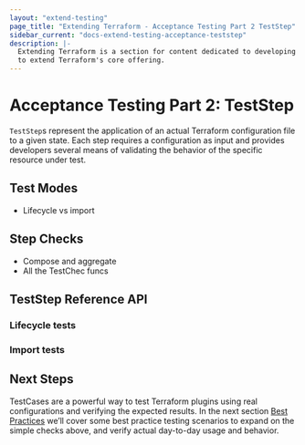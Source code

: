 ```yaml
---
layout: "extend-testing"
page_title: "Extending Terraform - Acceptance Testing Part 2 TestStep"
sidebar_current: "docs-extend-testing-acceptance-teststep"
description: |-
  Extending Terraform is a section for content dedicated to developing Plugins
  to extend Terraform's core offering.
---
```


# Acceptance Testing Part 2: TestStep

`TestStep`s represent the application of an actual Terraform configuration file
to a given state. Each step requires a configuration as input and provides
developers several means of validating the behavior of the specific resource
under test. 

## Test Modes

 - Lifecycle vs import

## Step Checks

- Compose and aggregate
- All the TestChec funcs

## TestStep Reference API

### Lifecycle tests

### Import tests

## Next Steps

TestCases are a powerful way to test Terraform plugins using real configurations
and verifying the expected results. In the next section [Best
Practices](/docs/extend/testing/acceptance-tests/bestpractices.html) we’ll
cover some best practice testing scenarios to expand on the simple checks above,
and verify actual day-to-day usage and behavior. 

